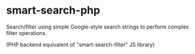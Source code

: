 # smart-search-php
Search/filter using simple Google-style search strings to perform complex filter operations.

(PHP backend equivalent of "smart-search-filter" JS library)
